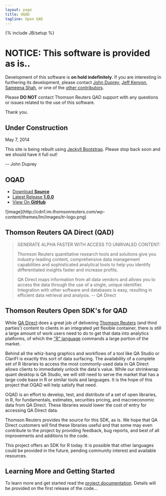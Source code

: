 ```yaml
---
layout: page
title: OQAD
tagline: Open QAD
---
```

{% include JB/setup %}

# NOTICE: This software is provided as is..
Development of this software is **on hold indefinitely**.  If you are interesting in furthering its development, please contact [John Duprey](https://github.com/jduprey), [Jeff Kenyon](https://github.com/jdkenyon), [Sameena Shah](https://github.com/sameenashah), or one of the [other contributors](https://github.com/thomsonreuters/oqad/graphs/contributors).

Please **DO NOT** contact Thomson Reuters QAD support with any questions or issues related to the use of this software.

Thank you.

## Under Construction

May 7, 2014

This site is being rebuilt using [Jeckyll Bootstrap](http://jekyllbootstrap.com/). Please  stop back soon and we should have it full out! 

-- John Duprey

## OQAD
<ul>
      <li><a href="https://github.com/thomsonreuters/oqad/zipball/master">Download <strong>Source</strong></a></li>
      <!--li><a href="https://github.com/thomsonreuters/oqad/tarball/master">Download <strong>TAR Ball</strong></a></li-->
	  <li><a href="https://github.com/thomsonreuters/oqad/releases/tag/1.0.0">Latest Release <strong>1.0.0</strong></a></li>
      <li><a href="https://github.com/thomsonreuters/oqad">View On <strong>GitHub</strong></a></li>
    </ul>
![image](http://cdn1.im.thomsonreuters.com/wp-content/themes/Im/images/tr-logo.png)

## Thomson Reuters QA Direct (QAD)

> GENERATE ALPHA FASTER WITH ACCESS TO UNRIVALED CONTENT:
> 
> Thomson Reuters quantitative research tools and solutions give you industry-leading content, comprehensive data management capabilities and sophisticated analytical tools to help you identify differentiated insights faster and increase profits.
>
> QA Direct maps information from all data vendors and allows you to access the data through the use of a single, unique identifier. Integration with other software and databases is easy, resulting in efficient data retrieval and analysis. -- QA Direct

## Thomson Reuters Open SDK's for QAD

While [QA Direct](http://thomsonreuters.com/products_services/financial/financial_products/a-z/QA_Direct/) does a great job of delivering [Thomson Reuters](http://www.thomsonreuters.com/) (and third parties') content to clients in an integrated yet flexible container, there is still a large amount of work users need to do to get that data into analytics platforms, of which the ["R" language](http://www.r-project.org/) commands a large portion of the market.

Behind all the whiz-bang graphics and workflows of a tool like QA Studio or ClariFI is exactly this sort of data surfacing. The availability of a complete set of R libraries to access the most commonly-used data in QA Direct allows clients to immediately unlock the data's value. While our shrinkwrap quant desktop is QA Studio, we will still need to serve the market that has a large code base in R or similar tools and languages. It is the hope of this project that OQAD will help satisfy that need.

OQAD is an effort to develop, test, and distribute of a set of open libraries, in R, for fundamentals, estimates, securities pricing, and macroeconomic data from QA Direct. These libraries would lower the cost of entry for accessing QA Direct data.

Thomson Reuters provides the source for this SDK, as is. We hope that QA Direct customers will find these libraries useful and that some may even contribute to the project by providing feedback, bug reports, and best of all improvements and additions to the code.

This project offers an SDK for R today. It is possible that other languages could be provided in the future, pending community interest and available resources.

## Learning More and Getting Started
To learn more and get started read the [project documentation](https://github.com/thomsonreuters/oqad/blob/master/README.md).
Details will be provided on the first release of the code…